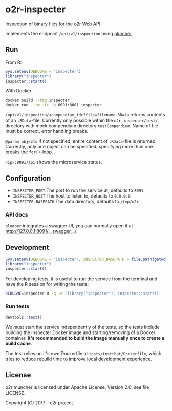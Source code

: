 # o2r-inspecter

Inspection of binary files for the [o2r Web API](http://o2r.info/o2r-web-api/).

Implements the endpoint `/api/v1/inspection` using [plumber](https://www.rplumber.io/).

## Run

From R:

```r
Sys.setenv(DEBUGME = "inspecter")
library("inspecter")
inspecter::start()
```

With Docker:

```bash
docker build --tag inspecter .
docker run --rm -it -p 8091:8081 inspecter
```

`/api/v1/inspection/<compendium_id>?file=filename.RData`
returns contents of an `.RData`-file. Currently only possible within the `o2r-inspecter/test/` directory with mock compendium directory `testCompendium`.
Name of file must be correct, error handling breaks. 

`@param objects`
if not specified, entire content of `.RData`-file is returned. Currently, only one object can be specified; specifying more than one breaks the `for()`-loop.

`<ip>:8091/api` shows the microservice status.

## Configuration

- `INSPECTER_PORT`
  The port to run the service at, defaults to `8091`
- `INSPECTER_HOST`
  The host to listen to, defaults to `0.0.0.0`
- `INSPECTER_BASEPATH`
  The data directory, defaults to `/tmp/o2r`

### API docs

`plumber` integrates a swagger UI, you can normally open it at http://127.0.0.1:8091/__swagger__/.

## Development

```r
Sys.setenv(DEBUGME = "inspecter", INSPECTER_BASEPATH = file.path(getwd(), "tests/testthat/data"))
library("inspecter")
inspecter::start()
```

For developing tests, it is useful to run the service from the terminal and have the R session for writing the tests:

```bash
DEBUGME=inspecter R -q -e 'library("inspecter"); inspecter::start()'
```

### Run tests

```r
devtools::test()
```

We must start the service independently of the tests, so the tests include building the inspecter Docker image and starting/removing of a Docker container.
**It's recommended to build the image manually once to create a build cache**.

The test relies on it's own Dockerfile at `tests/testthat/Dockerfile`, which tries to reduce rebuild time to improve local development experience.

## License

o2r muncher is licensed under Apache License, Version 2.0, see file LICENSE.

Copyright (C) 2017 - o2r project.
